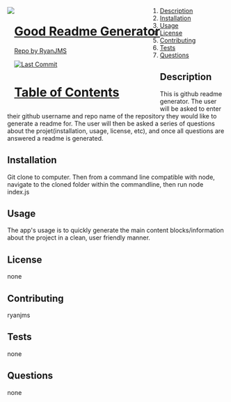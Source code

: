 <a href="undefined" style="float:left"><img src="https://avatars0.githubusercontent.com/u/59546790?v=4">

# Good Readme Generator

Repo by RyanJMS

![Last Commit]("https://img.shields.io/github/last-commit/RyanJMS/Good_Readme_Generator")

# Table of Contents

1. [Description](#Description)
2. [Installation](#Installation)
3. [Usage](#Usage)
4. [License](#License)
5. [Contributing](#Contributing)
6. [Tests](#Tests)
7. [Questions](#Questions)

## Description

This is github readme generator. The user will be asked to enter their github username and repo name of the repository they would like to generate a readme for. The user will then be asked a series of questions about the projet(installation, usage, license, etc), and once all questions are answered a readme is generated.

## Installation

Git clone to computer. Then from a command line compatible with node, navigate to the cloned folder within the commandline, then run node index.js

## Usage

The app's usage is to quickly generate the main content blocks/information about the project in a clean, user friendly manner.

## License

none

## Contributing

ryanjms

## Tests

none

## Questions

none
